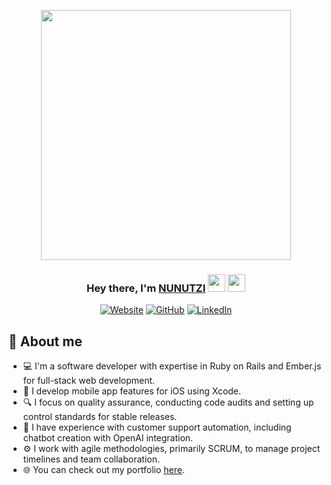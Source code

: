 <p align="center">
  <img width="400" height="auto" src="https://i.giphy.com/media/v1.Y2lkPTc5MGI3NjExb3hheTBhcWZpb2Nwc3IwZjhsaGpzZmp1YTNjcWZkdnNkMWk2bmxidyZlcD12MV9pbnRlcm5hbF9naWZfYnlfaWQmY3Q9Zw/bS6M7mYymMQIfuJlX0/giphy.gif"/>
</p>

<h3 align="center">Hey there, I'm <a href="https://nunutzi10.github.io/MyPortfolio-master/">NUNUTZI</a> <img src="https://media.giphy.com/media/hvRJCLFzcasrR4ia7z/giphy.gif" width="28"> <img src="https://emojis.slackmojis.com/emojis/images/1531849430/4246/blob-sunglasses.gif?1531849430" width="28"/></h3>

<p align="center">
  <a href="https://nunutzi1.github.io/MyPortfolio-master/"><img src="https://img.icons8.com/bubbles/50/000000/web.png" alt="Website"/></a>
	<a href="https://github.com/nunutzi10"><img src="https://img.icons8.com/bubbles/50/000000/github.png" alt="GitHub"/></a>
	<a href="https://www.linkedin.com/in/giovanni-nunutzi-estrada-alvarez-b67a67109/"><img src="https://img.icons8.com/bubbles/50/000000/linkedin.png" alt="LinkedIn"/></a>
</p>

## 📖 About me

* 💻 I'm a software developer with expertise in Ruby on Rails and Ember.js for full-stack web development.
* 📱 I develop mobile app features for iOS using Xcode.
* 🔍 I focus on quality assurance, conducting code audits and setting up control standards for stable releases.
* 🔗 I have experience with customer support automation, including chatbot creation with OpenAI integration.
* ⚙️ I work with agile methodologies, primarily SCRUM, to manage project timelines and team collaboration.
* 🌐 You can check out my portfolio [here](https://nunutzi10.github.io/MyPortfolio-master/).
